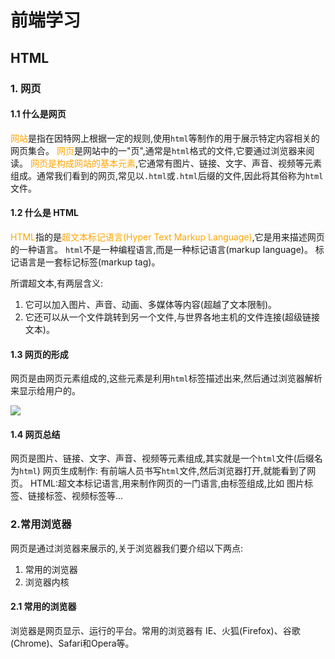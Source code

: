 # 前端学习

## HTML

### 1. 网页

#### 1.1 什么是网页

<font color=orange>网站</font>是指在因特网上根据一定的规则,使用`html`等制作的用于展示特定内容相关的网页集合。
<font color=orange>网页</font>是网站中的一"页",通常是`html`格式的文件,它要通过浏览器来阅读。
<font color=orange>网页是构成网站的基本元素</font>,它通常有图片、链接、文字、声音、视频等元素组成。通常我们看到的网页,常见以`.html`或`.html`后缀的文件,因此将其俗称为`html`文件。

#### 1.2 什么是 HTML

<font color=orange>HTML</font>指的是<font color=orange>超文本标记语言(Hyper Text Markup Language)</font>,它是用来描述网页的一种语言。
`html`不是一种编程语言,而是一种标记语言(markup language)。
标记语言是一套标记标签(markup tag)。

所谓超文本,有两层含义:

1. 它可以加入图片、声音、动画、多媒体等内容(超越了文本限制)。
2. 它还可以从一个文件跳转到另一个文件,与世界各地主机的文件连接(超级链接文本)。



#### 1.3 网页的形成

网页是由网页元素组成的,这些元素是利用`html`标签描述出来,然后通过浏览器解析来显示给用户的。

![](https://raw.githubusercontent.com/sddfs2019/blogImags/main/web_front-end/202210112151978.png)



#### 1.4 网页总结

网页是图片、链接、文字、声音、视频等元素组成,其实就是一个`html`文件(后缀名为`html`)
网页生成制作: 有前端人员书写`html`文件,然后浏览器打开,就能看到了网页。
HTML:超文本标记语言,用来制作网页的一门语言,由标签组成,比如 图片标签、链接标签、视频标签等...



### 2.常用浏览器

网页是通过浏览器来展示的,关于浏览器我们要介绍以下两点:

1. 常用的浏览器
2. 浏览器内核

#### 2.1 常用的浏览器

浏览器是网页显示、运行的平台。常用的浏览器有 IE、火狐(Firefox)、谷歌(Chrome)、Safari和Opera等。
